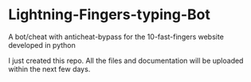# Lightning-Fingers-typing-Bot
A bot/cheat with anticheat-bypass for the 10-fast-fingers website developed in python


I just created this repo. All the files and documentation will be uploaded within the next few days.
